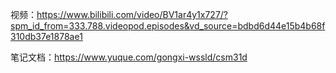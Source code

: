 视频：https://www.bilibili.com/video/BV1ar4y1x727/?spm_id_from=333.788.videopod.episodes&vd_source=bdbd6d44e15b4b68f310db37e1878ae1

笔记文档：https://www.yuque.com/gongxi-wssld/csm31d